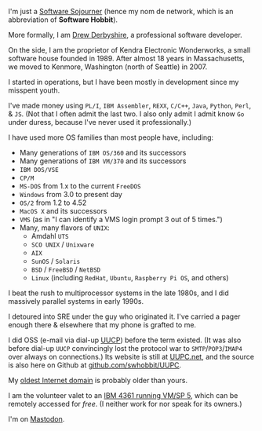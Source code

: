 <!---
swhobbit/swhobbit is a ✨ special ✨ repository because its `README.md` (this file) appears on your GitHub profile.
You can click the Preview link to take a look at your changes.
--->
I'm just a [Software Sojourner](https://hobbit.kew.com) (hence my nom de network, which is an abbreviation of **Software Hobbit**).

More formally, I am [Drew Derbyshire](https://hobbit.kew.com/2022/03/i-havent-heard-that-name-in-years.html), a professional software developer.
 
On the side, I am the proprietor of Kendra Electronic Wonderworks, a small software house founded in 1989.
After almost 18 years in Massachusetts, we moved to Kenmore, Washington (north of Seattle) in 2007.

I started in operations, but I have been mostly in development since my misspent youth.

I've made money using `PL/I`, `IBM Assembler`, `REXX`, `C/C++`, `Java`, `Python`, `Perl`, & `JS`.
(Not that I often admit the last two. I also only admit I admit know `Go` under duress, because I've never used it professionally.)

I have used more OS families than most people have, including: 
- Many generations of `IBM OS/360` and its successors
- Many generations of `IBM VM/370` and its successors
- `IBM DOS/VSE`
- `CP/M`
- `MS-DOS` from 1.x to the current `FreeDOS`
- `Windows` from 3.0 to present day
- `OS/2` from 1.2 to 4.52
- `MacOS X` and its successors
- `VMS` (as in "I can identify a VMS login prompt 3 out of 5 times.")
- Many, many flavors of `UNIX`:
  - Amdahl `UTS`
  - `SCO UNIX` / `Unixware` 
  - `AIX`
  - `SunOS` / `Solaris`
  - `BSD` / `FreeBSD` / `NetBSD`
  - `Linux` (including `RedHat`, `Ubuntu`, `Raspberry Pi OS`, and others) 

I beat the rush to multiprocessor systems in the late 1980s, and I did massively parallel systems in early 1990s. 

I detoured into SRE under the guy who originated it. I've carried a pager enough there & elsewhere that my phone is grafted to me. 

I did OSS (e-mail via dial-up [UUCP](https://en.wikipedia.org/wiki/UUCP)) before the term existed.
(It was also before dial-up `UUCP` convincingly lost the protocol war to `SMTP`/`POP3`/`IMAP4` over always on connections.)
Its website is still at [UUPC.net](https://uupc.net), and the source is also here on Github at [github.com/swhobbit/UUPC](https://github.com/swhobbit/UUPC).

My [oldest Internet domain](https://domain.kew.com/) is probably older than yours. 

I am the volunteer valet to an [IBM 4361 running VM/SP 5](https://wiki.livingcomputers.org/doku.php#ibm_4300_series), which can be remotely accessed for *free*. 
(I neither work for nor speak for its owners.)

I'm on <a rel="nofollow me" href="https://hachyderm.io/@swhobbit">Mastodon</a>.
